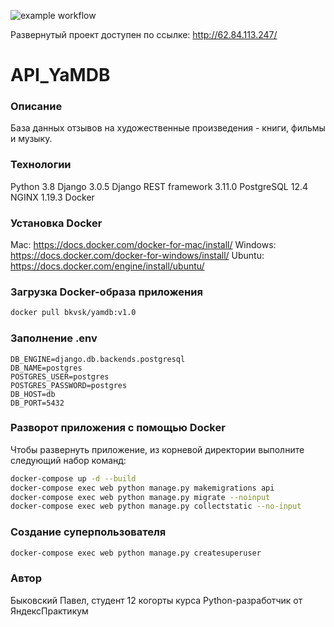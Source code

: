 ![example workflow](https://github.com/bkvsk/yamdb_final/actions/workflows/main.yml/badge.svg)

Развернутый проект доступен по ссылке:
http://62.84.113.247/

# API_YaMDB
### Описание
База данных отзывов на художественные произведения - книги, фильмы и музыку.
### Технологии
Python 3.8
Django 3.0.5
Django REST framework 3.11.0
PostgreSQL 12.4
NGINX 1.19.3
Docker
### Установка Docker
Mac: https://docs.docker.com/docker-for-mac/install/
Windows: https://docs.docker.com/docker-for-windows/install/
Ubuntu: https://docs.docker.com/engine/install/ubuntu/
### Загрузка Docker-образа приложения
```bash
docker pull bkvsk/yamdb:v1.0
```
### Заполнение .env
```
DB_ENGINE=django.db.backends.postgresql
DB_NAME=postgres
POSTGRES_USER=postgres
POSTGRES_PASSWORD=postgres
DB_HOST=db
DB_PORT=5432
```
### Разворот приложения с помощью Docker
Чтобы развернуть приложение, из корневой директории выполните следующий набор команд:
```bash
docker-compose up -d --build
docker-compose exec web python manage.py makemigrations api
docker-compose exec web python manage.py migrate --noinput
docker-compose exec web python manage.py collectstatic --no-input
```
### Создание суперпользователя
```bash
docker-compose exec web python manage.py createsuperuser
```
### Автор
Быковский Павел,
студент 12 когорты курса Python-разработчик от ЯндексПрактикум